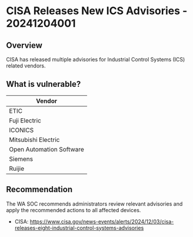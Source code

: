 # CISA Releases New ICS Advisories - 20241204001

## Overview

CISA has released multiple advisories for Industrial Control Systems (ICS) related vendors.

## What is vulnerable?

| Vendor |
| --- |
| ETIC |
| Fuji Electric |
| ICONICS |
| Mitsubishi Electric |
| Open Automation Software |
| Siemens |
| Ruijie |

## Recommendation

The WA SOC recommends administrators review relevant advisories and apply the recommended actions to all affected devices.

- CISA: <https://www.cisa.gov/news-events/alerts/2024/12/03/cisa-releases-eight-industrial-control-systems-advisories>
